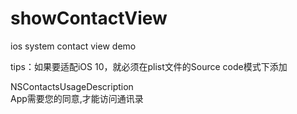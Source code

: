 # showContactView
ios system contact view demo


tips：如果要适配iOS 10，就必须在plist文件的Source code模式下添加

<key>NSContactsUsageDescription</key>  
<string>App需要您的同意,才能访问通讯录</string>  
